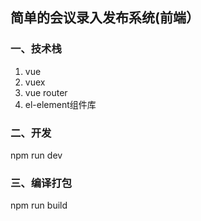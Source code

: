 ## 简单的会议录入发布系统(前端）

### 一、技术栈

1. vue
2. vuex
3. vue router
4. el-element组件库

### 二、开发

npm run dev

### 三、编译打包

npm run build
